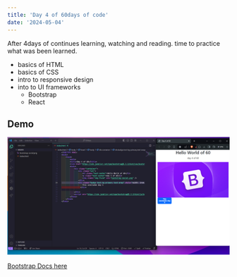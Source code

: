 ```yaml
---
title: 'Day 4 of 60days of code'
date: '2024-05-04'
---
```


After 4days of continues learning, watching and reading. time to practice what was been learned.
 - basics of HTML
 - basics of CSS
 - intro to responsive design
 - into to UI frameworks
    - Bootstrap
    - React

## Demo
![day 4](/public/day4.png)

[Bootstrap Docs here](https://getbootstrap.com/docs/5.3/getting-started/introduction/)
